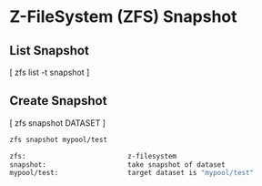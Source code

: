 # Z-FileSystem (ZFS) Snapshot

## List Snapshot

[ zfs list -t snapshot ]


## Create Snapshot

[ zfs snapshot DATASET ]

```bash
zfs snapshot mypool/test

zfs:                         z-filesystem
snapshot:                    take snapshot of dataset
mypool/test:                 target dataset is "mypool/test"
```
